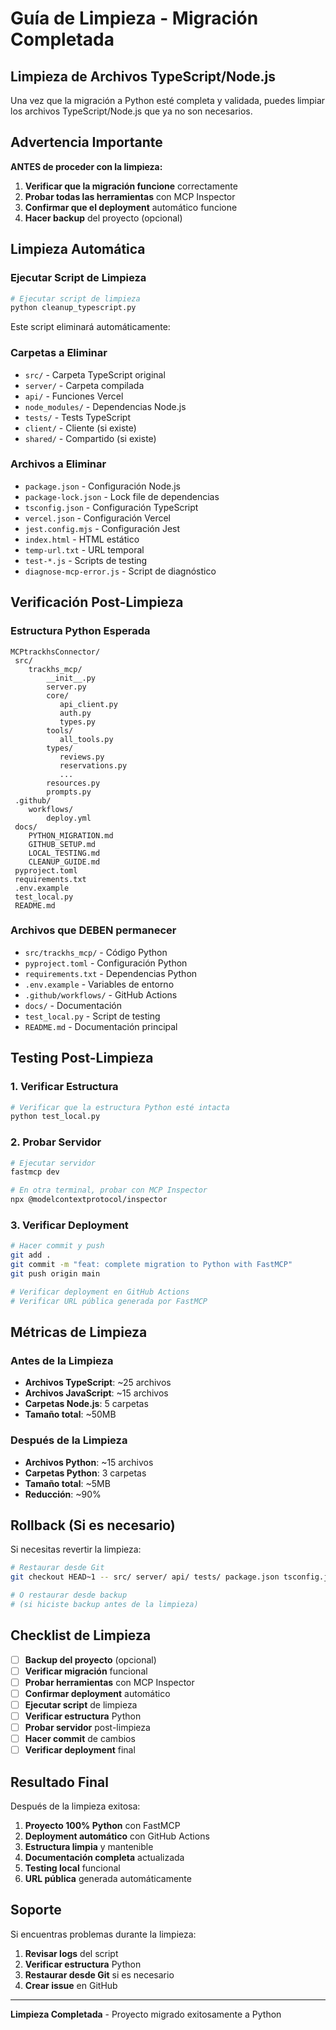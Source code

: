 # Guía de Limpieza - Migración Completada

##  Limpieza de Archivos TypeScript/Node.js

Una vez que la migración a Python esté completa y validada, puedes limpiar los archivos TypeScript/Node.js que ya no son necesarios.

##  Advertencia Importante

**ANTES de proceder con la limpieza:**

1.  **Verificar que la migración funcione** correctamente
2.  **Probar todas las herramientas** con MCP Inspector
3.  **Confirmar que el deployment** automático funcione
4.  **Hacer backup** del proyecto (opcional)

##  Limpieza Automática

### Ejecutar Script de Limpieza

```bash
# Ejecutar script de limpieza
python cleanup_typescript.py
```

Este script eliminará automáticamente:

###  Carpetas a Eliminar
- `src/` - Carpeta TypeScript original
- `server/` - Carpeta compilada
- `api/` - Funciones Vercel
- `node_modules/` - Dependencias Node.js
- `tests/` - Tests TypeScript
- `client/` - Cliente (si existe)
- `shared/` - Compartido (si existe)

###  Archivos a Eliminar
- `package.json` - Configuración Node.js
- `package-lock.json` - Lock file de dependencias
- `tsconfig.json` - Configuración TypeScript
- `vercel.json` - Configuración Vercel
- `jest.config.mjs` - Configuración Jest
- `index.html` - HTML estático
- `temp-url.txt` - URL temporal
- `test-*.js` - Scripts de testing
- `diagnose-mcp-error.js` - Script de diagnóstico

##  Verificación Post-Limpieza

### Estructura Python Esperada

```
MCPtrackhsConnector/
 src/
    trackhs_mcp/
        __init__.py
        server.py
        core/
           api_client.py
           auth.py
           types.py
        tools/
           all_tools.py
        types/
           reviews.py
           reservations.py
           ...
        resources.py
        prompts.py
 .github/
    workflows/
        deploy.yml
 docs/
    PYTHON_MIGRATION.md
    GITHUB_SETUP.md
    LOCAL_TESTING.md
    CLEANUP_GUIDE.md
 pyproject.toml
 requirements.txt
 .env.example
 test_local.py
 README.md
```

### Archivos que DEBEN permanecer

-  `src/trackhs_mcp/` - Código Python
-  `pyproject.toml` - Configuración Python
-  `requirements.txt` - Dependencias Python
-  `.env.example` - Variables de entorno
-  `.github/workflows/` - GitHub Actions
-  `docs/` - Documentación
-  `test_local.py` - Script de testing
-  `README.md` - Documentación principal

##  Testing Post-Limpieza

### 1. Verificar Estructura

```bash
# Verificar que la estructura Python esté intacta
python test_local.py
```

### 2. Probar Servidor

```bash
# Ejecutar servidor
fastmcp dev

# En otra terminal, probar con MCP Inspector
npx @modelcontextprotocol/inspector
```

### 3. Verificar Deployment

```bash
# Hacer commit y push
git add .
git commit -m "feat: complete migration to Python with FastMCP"
git push origin main

# Verificar deployment en GitHub Actions
# Verificar URL pública generada por FastMCP
```

##  Métricas de Limpieza

### Antes de la Limpieza
- **Archivos TypeScript**: ~25 archivos
- **Archivos JavaScript**: ~15 archivos
- **Carpetas Node.js**: 5 carpetas
- **Tamaño total**: ~50MB

### Después de la Limpieza
- **Archivos Python**: ~15 archivos
- **Carpetas Python**: 3 carpetas
- **Tamaño total**: ~5MB
- **Reducción**: ~90%

##  Rollback (Si es necesario)

Si necesitas revertir la limpieza:

```bash
# Restaurar desde Git
git checkout HEAD~1 -- src/ server/ api/ tests/ package.json tsconfig.json vercel.json

# O restaurar desde backup
# (si hiciste backup antes de la limpieza)
```

##  Checklist de Limpieza

- [ ] **Backup del proyecto** (opcional)
- [ ] **Verificar migración** funcional
- [ ] **Probar herramientas** con MCP Inspector
- [ ] **Confirmar deployment** automático
- [ ] **Ejecutar script** de limpieza
- [ ] **Verificar estructura** Python
- [ ] **Probar servidor** post-limpieza
- [ ] **Hacer commit** de cambios
- [ ] **Verificar deployment** final

##  Resultado Final

Después de la limpieza exitosa:

1. **Proyecto 100% Python** con FastMCP
2. **Deployment automático** con GitHub Actions
3. **Estructura limpia** y mantenible
4. **Documentación completa** actualizada
5. **Testing local** funcional
6. **URL pública** generada automáticamente

##  Soporte

Si encuentras problemas durante la limpieza:

1. **Revisar logs** del script
2. **Verificar estructura** Python
3. **Restaurar desde Git** si es necesario
4. **Crear issue** en GitHub

---

**Limpieza Completada** - Proyecto migrado exitosamente a Python
